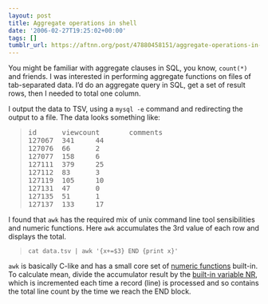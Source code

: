 ```yaml
---
layout: post
title: Aggregate operations in shell
date: '2006-02-27T19:25:02+00:00'
tags: []
tumblr_url: https://aftnn.org/post/47880458151/aggregate-operations-in-shell
---
```

<p>You might be familiar with aggregate clauses in SQL, you know, <code>count(*)</code> and friends. I was interested in performing aggregate functions on files of tab-separated data. I&rsquo;d do an aggregate query in SQL, get a set of result rows, then I needed to total one column.</p>
<p>I output the data to TSV, using a <code>mysql -e</code> command and redirecting the output to a file. The data looks something like:</p>

<blockquote><pre>id      viewcount       comments
127067  341     44
127076  66      2
127077  158     6
127111  379     25
127112  83      3
127119  105     10
127131  47      0
127135  51      1
127137  133     17</pre></blockquote>

<p>I found that <code>awk</code> has the required mix of unix command line tool sensibilities and numeric functions. Here <code>awk</code> accumulates the 3rd value of each row and displays the total.</p>

<blockquote><code>cat data.tsv | awk '{x+=$3} END {print x}'</code></blockquote>

<p><code>awk</code> is basically C-like and has a small core set of <a href="http://www.gnu.org/software/gawk/manual/html_node/Numeric-Functions.html#Numeric-Functions">numeric functions</a> built-in. To calculate mean, divide the accumulator result by the <a href="http://www.gnu.org/software/gawk/manual/html_node/Auto_002dset.html#index-_0040code_007bNR_007d-variable-1060">built-in variable NR</a>, which is incremented each time a record (line) is processed and so contains the total line count by the time we reach the END block.</p>
